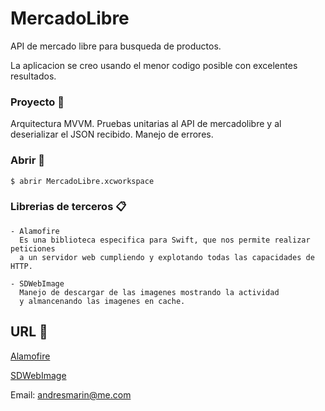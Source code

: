 # MercadoLibre

API de mercado libre para busqueda de productos.

La aplicacion se creo usando el menor codigo posible con excelentes resultados.

### Proyecto 🔧

Arquitectura MVVM.
Pruebas unitarias al API de mercadolibre y al deserializar el JSON recibido.
Manejo de errores.

### Abrir 🔧

```
$ abrir MercadoLibre.xcworkspace
```

### Librerias de terceros 📋
```
- Alamofire
  Es una biblioteca especifica para Swift, que nos permite realizar peticiones 
  a un servidor web cumpliendo y explotando todas las capacidades de HTTP.
  
- SDWebImage
  Manejo de descargar de las imagenes mostrando la actividad
  y almancenando las imagenes en cache.
```

## URL 📖

[Alamofire](https://github.com/Alamofire/Alamofire)

[SDWebImage](https://github.com/SDWebImage/SDWebImage)

Email: andresmarin@me.com
